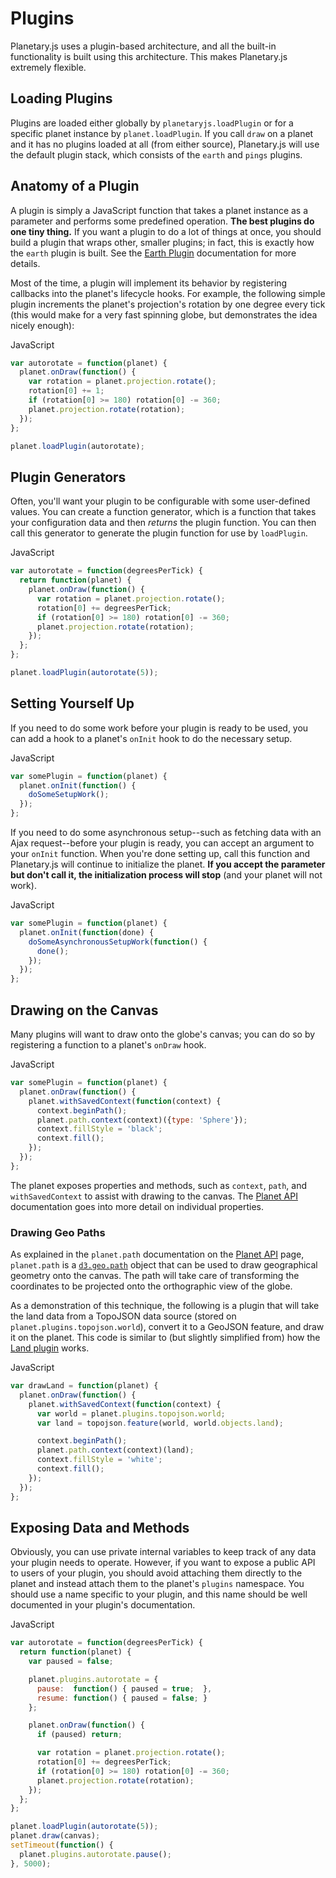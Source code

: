 Plugins
=======

Planetary.js uses a plugin-based architecture, and all the built-in functionality is built using this architecture. This makes Planetary.js extremely flexible.

Loading Plugins
---------------

Plugins are loaded either globally by `planetaryjs.loadPlugin` or for a specific planet instance by `planet.loadPlugin`. If you call `draw` on a planet and it has no plugins loaded at all (from either source), Planetary.js will use the default plugin stack, which consists of the `earth` and `pings` plugins.

Anatomy of a Plugin
-------------------

A plugin is simply a JavaScript function that takes a planet instance as a parameter and performs some predefined operation. **The best plugins do one tiny thing.** If you want a plugin to do a lot of things at once, you should build a plugin that wraps other, smaller plugins; in fact, this is exactly how the `earth` plugin is built. See the [Earth Plugin](/documentation/builtin_earth.html) documentation for more details.

Most of the time, a plugin will implement its behavior by registering callbacks into the planet's lifecycle hooks. For example, the following simple plugin increments the planet's projection's rotation by one degree every tick (this would make for a very fast spinning globe, but demonstrates the idea nicely enough):

<div class='ui raise segment'>
<div class='ui red ribbon label'>JavaScript</div>

```javascript
var autorotate = function(planet) {
  planet.onDraw(function() {
    var rotation = planet.projection.rotate();
    rotation[0] += 1;
    if (rotation[0] >= 180) rotation[0] -= 360;
    planet.projection.rotate(rotation);
  });
};

planet.loadPlugin(autorotate);
```
</div>

Plugin Generators
-----------------

Often, you'll want your plugin to be configurable with some user-defined values. You can create a function generator, which is a function that takes your configuration data and then *returns* the plugin function. You can then call this generator to generate the plugin function for use by `loadPlugin`.

<div class='ui raise segment'>
<div class='ui red ribbon label'>JavaScript</div>

```javascript
var autorotate = function(degreesPerTick) {
  return function(planet) {
    planet.onDraw(function() {
      var rotation = planet.projection.rotate();
      rotation[0] += degreesPerTick;
      if (rotation[0] >= 180) rotation[0] -= 360;
      planet.projection.rotate(rotation);
    });
  };
};

planet.loadPlugin(autorotate(5));
```
</div>

Setting Yourself Up
-------------------

If you need to do some work before your plugin is ready to be used, you can add a hook to a planet's `onInit` hook to do the necessary setup.

<div class='ui raise segment'>
<div class='ui red ribbon label'>JavaScript</div>

```javascript
var somePlugin = function(planet) {
  planet.onInit(function() {
    doSomeSetupWork();
  });
};
```
</div>

If you need to do some asynchronous setup--such as fetching data with an Ajax request--before your plugin is ready, you can accept an argument to your `onInit` function. When you're done setting up, call this function and Planetary.js will continue to initialize the planet. **If you accept the parameter but don't call it, the initialization process will stop** (and your planet will not work).

<div class='ui raise segment'>
<div class='ui red ribbon label'>JavaScript</div>

```javascript
var somePlugin = function(planet) {
  planet.onInit(function(done) {
    doSomeAsynchronousSetupWork(function() {
      done();
    });
  });
};
```
</div>

Drawing on the Canvas
---------------------

Many plugins will want to draw onto the globe's canvas; you can do so by registering a function to a planet's `onDraw` hook.

<div class='ui raise segment'>
<div class='ui red ribbon label'>JavaScript</div>

```javascript
var somePlugin = function(planet) {
  planet.onDraw(function() {
    planet.withSavedContext(function(context) {
      context.beginPath();
      planet.path.context(context)({type: 'Sphere'});
      context.fillStyle = 'black';
      context.fill();
    });
  });
};
```
</div>

The planet exposes properties and methods, such as `context`, `path`, and `withSavedContext` to assist with drawing to the canvas. The [Planet API](/documentation/planet.html) documentation goes into more detail on individual properties.

### Drawing Geo Paths

As explained in the `planet.path` documentation on the [Planet API](/documentation/planet.html) page, `planet.path` is a [`d3.geo.path`](https://github.com/mbostock/d3/wiki/Geo-Paths) object that can be used to draw geographical geometry onto the canvas. The path will take care of transforming the coordinates to be projected onto the orthographic view of the globe.

As a demonstration of this technique, the following is a plugin that will take the land data from a TopoJSON data source (stored on `planet.plugins.topojson.world`), convert it to a GeoJSON feature, and draw it on the planet. This code is similar to (but slightly simplified from) how the [Land plugin](/documentation/builtin_land.html) works.

<div class='ui raise segment'>
<div class='ui red ribbon label'>JavaScript</div>

```javascript
var drawLand = function(planet) {
  planet.onDraw(function() {
    planet.withSavedContext(function(context) {
      var world = planet.plugins.topojson.world;
      var land = topojson.feature(world, world.objects.land);

      context.beginPath();
      planet.path.context(context)(land);
      context.fillStyle = 'white';
      context.fill();
    });
  });
};
```
</div>

Exposing Data and Methods
-------------------------

Obviously, you can use private internal variables to keep track of any data your plugin needs to operate. However, if you want to expose a public API to users of your plugin, you should avoid attaching them directly to the planet and instead attach them to the planet's `plugins` namespace. You should use a name specific to your plugin, and this name should be well documented in your plugin's documentation.

<div class='ui raise segment'>
<div class='ui red ribbon label'>JavaScript</div>

```javascript
var autorotate = function(degreesPerTick) {
  return function(planet) {
    var paused = false;

    planet.plugins.autorotate = {
      pause:  function() { paused = true;  },
      resume: function() { paused = false; }
    };

    planet.onDraw(function() {
      if (paused) return;

      var rotation = planet.projection.rotate();
      rotation[0] += degreesPerTick;
      if (rotation[0] >= 180) rotation[0] -= 360;
      planet.projection.rotate(rotation);
    });
  };
};

planet.loadPlugin(autorotate(5));
planet.draw(canvas);
setTimeout(function() {
  planet.plugins.autorotate.pause();
}, 5000);
```
</div>
